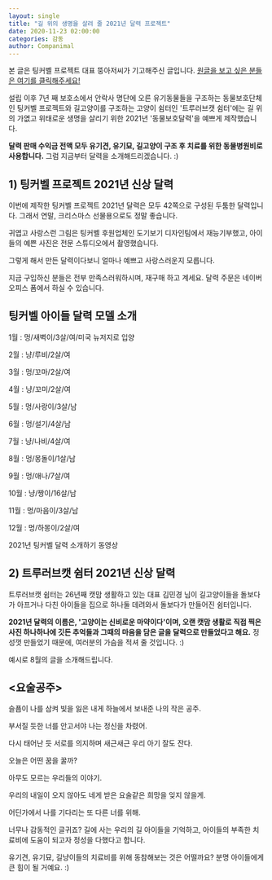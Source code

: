 ```yaml
---
layout: single
title: "길 위의 생명을 살려 줄 2021년 달력 프로젝트"
date: 2020-11-23 02:00:00
categories: 감동
author: Companimal
---
```


본 글은 팅커벨 프로젝트 대표 뚱아저씨가 기고해주신 글입니다. [원글을 보고 싶은 분들은 여기를 클릭해주세요!](https://blog.naver.com/tinkerbell-project/222148376842)

설립 이후 7년 째 보호소에서 안락사 명단에 오른 유기동물들을 구조하는 동물보호단체인 팅커벨 프로젝트와 길고양이를 구조하는 고양이 쉼터인 '트루러브캣 쉼터'에는 길 위의 가엾고 위태로운 생명을 살리기 위한 2021년 '동물보호달력'을 예쁘게 제작했습니다.

**달력 판매 수익금 전액 모두 유기견, 유기묘, 길고양이 구조 후 치료를 위한 동물병원비로 사용합니다.** 그럼 지금부터 달력을 소개해드리겠습니다. :)

## 1) 팅커벨 프로젝트 2021년 신상 달력

이번에 제작한 팅커벨 프로젝트 2021년 달력은 모두 42쪽으로 구성된 두툼한 달력입니다. 그래서 연말, 크리스마스 선물용으로도 정말 좋습니다.

귀엽고 사랑스런 그림은 팅커벨 후원업체인 도기보기 디자인팀에서 재능기부했고, 아이들의 예쁜 사진은 전문 스튜디오에서 촬영했습니다.

그렇게 해서 만든 달력이다보니 얼마나 예쁘고 사랑스러운지 모릅니다.

지금 구입하신 분들은 전부 만족스러워하시며, 재구매 하고 계세요. 달력 주문은 네이버 오피스 폼에서 하실 수 있습니다.

## 팅커벨 아이들 달력 모델 소개

1월 : 멍/새벽이/3살/여/미국 뉴저지로 입양

2월 : 냥/루비/2살/여

3월 : 멍/꼬마/2살/여

4월 : 냥/꼬미/2살/여

5월 : 멍/사랑이/3살/남

6월 : 멍/설기/4살/남

7월 : 냥/나비/4살/여

8월 : 멍/몽돌이/1살/남

9월 : 멍/애나/7살/여

10월 : 냥/짱이/16살/남

11월 : 멍/마음이/3살/남

12월 : 멍/하몽이/2살/여

2021년 팅커벨 달력 소개하기 동영상

## 2) 트루러브캣 쉼터 2021년 신상 달력

트루러브캣 쉼터는 26년째 캣맘 생활하고 있는 대표 김민경 님이 길고양이들을 돌보다가 아프거나 다친 아이들을 집으로 하나둘 데려와서 돌보다가 만들어진 쉼터입니다.

**2021년 달력의 이름은, '고양이는 신비로운 마약이다'이며, 오랜 캣맘 생활로 직접 찍은 사진 하나하나에 깃든 추억들과 그때의 마음을 담은 글을 달력으로 만들었다고 해요.** 정성껏 만들었기 때문에, 여러분의 가슴을 적셔 줄 것입니다. :)

예시로 8월의 글을 소개해드립니다.

## &lt;요술공주&gt;

슬픔이 나를 삼켜 빛을 잃은 내게 하늘에서 보내준 나의 작은 공주.

부서질 듯한 너를 안고서야 나는 정신을 차렸어.

다시 태어난 듯 서로를 의지하며 새근새근 우리 아기 잘도 잔다.

오늘은 어떤 꿈을 꿀까?

아무도 모르는 우리들의 이야기.

우리의 내일이 오지 않아도 네게 받은 요술같은 희망을 잊지 않을게.

어딘가에서 나를 기다리는 또 다른 너를 위해.

너무나 감동적인 글귀죠? 길에 사는 우리의 길 아이들을 기억하고, 아이들의 부족한 치료비에 도움이 되고자 정성을 다했다고 합니다.

유기견, 유기묘, 길냥이들의 치료비를 위해 동참해보는 것은 어떨까요? 분명 아이들에게 큰 힘이 될 거예요. :)

[](https://blog.naver.com/tinkerbell-project/222148376842) [](https://m.blog.naver.com/truelovecat/222133083345)
